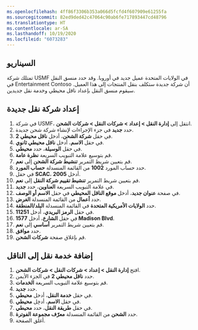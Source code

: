 ```yaml
---
ms.openlocfilehash: 4ff86f3306b353a066d5fcfd4f607909e61255fa
ms.sourcegitcommit: 82ed9ded42c47064c90ab6fe717893447cd48796
ms.translationtype: HT
ms.contentlocale: ar-SA
ms.lasthandoff: 10/19/2020
ms.locfileid: "6073283"
---
```

## <a name="scenario"></a>السيناريو
تمتلك شركة USMF في الولايات المتحدة عميل جديد في أوروبا. وقد حدد منسق النقل في Entertainment Contoso أن شركة جديدة ستكلف بنقل المنتجات إلى هذا العميل. سيقوم منسق النقل بإعداد ناقل محيطي وخدمة نقل جديدين.

## <a name="set-up-a-new-carrier"></a>إعداد شركة نقل جديدة 

1.  في شركة USMF، انتقل إلى **إدارة النقل > إعداد > شركات النقل > شركات الشحن**.
2.  حدد **جديد** في جزء الإجراءات لإنشاء شركة شحن جديدة.
3.  في حقل **شركة الشحن**، أدخل **ناقل محيطي 2**.
4.  في حقل **الاسم**، أدخل **ناقل محيطي ثانوي**.
5.  في حقل **الوسيلة**، حدد **محيطي**.
6.  قم بتوسيع علامة التبويب السريعة **نظرة عامة**.  
7.  قم بتعيين شريط التمرير **تنشيط شركة الشحن** إلى **نعم**.
8.  حدد حساب المورد **1002** من القائمة المنسدلة **حساب المورد**.
9.  في حقل **SCAC**، أدخل **2005**.
10. قم بتعيين شريط التمرير **تنشيط تقييم شركة النقل** إلى **نعم**.
11. في علامة التبويب السريعة **العناوين**، حدد **جديد**.
12. في صفحة **عنوان جديد**، أدخل **موقع الناقل المحيطي** في حقل **الاسم أو الوصف**.
13. حدد **أعمال‬** من القائمة المنسدلة **الغرض**.
14. حدد **الولايات الأمريكية المتحدة** في القائمة المنسدلة **البلد/المنطقة**.
15. في حقل **الرمز البريدي**، أدخل **11251**.
16. في حقل **الشارع**، أدخل **1577 Madison Blvd**.
17. قم بتعيين شريط التمرير **أساسي‬** إلى **نعم**.
18. حدد **موافق**.
19. قم بإغلاق صفحة **شركات الشحن**.

## <a name="add-a-carrier-service-to-the-carrier"></a>إضافة خدمة نقل إلى الناقل

1.  افتح **إدارة النقل > إعداد > شركات النقل > شركات الشحن**.
2.  حدد **ناقل محيطي 2** في الجزء الأيمن.
3.  قم بتوسيع علامة التبويب السريعة **الخدمات**.
4.  حدد **جديد**.
5.  في حقل **خدمة النقل**، أدخل **محيطي**.
6.  في حقل **الاسم**، أدخِل **محيطي**.
7.  في حقل **طريقة النقل**، حدد **محيطي**.
8.  حدد **الشحن** من القائمة المنسدلة **معرّف مجموعة الفوترة**.
9.  أغلق الصفحة.
